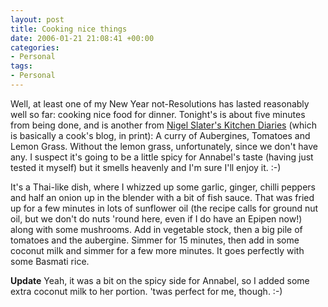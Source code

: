 ```yaml
---
layout: post
title: Cooking nice things
date: 2006-01-21 21:08:41 +00:00
categories:
- Personal
tags:
- Personal
---
```

Well, at least one of my New Year not-Resolutions has lasted reasonably well so far: cooking nice food for dinner.  Tonight's is about five minutes from being done, and is another from [Nigel Slater's Kitchen Diaries](http://www.amazon.co.uk/exec/obidos/ASIN/0007199481/mathieoftheen-21) (which is basically a cook's blog, in print): A curry of Aubergines, Tomatoes and Lemon Grass.  Without the lemon grass, unfortunately, since we don't have any.  I suspect it's going to be a little spicy for Annabel's taste (having just tested it myself) but it smells heavenly and I'm sure I'll enjoy it. :-)

It's a Thai-like dish, where I whizzed up some garlic, ginger, chilli peppers and half an onion up in the blender with a bit of fish sauce.  That was fried up for a few minutes in lots of sunflower oil (the recipe calls for ground nut oil, but we don't do nuts 'round here, even if I do have an Epipen now!) along with some mushrooms.  Add in vegetable stock, then a big pile of tomatoes and the aubergine.  Simmer for 15 minutes, then add in some coconut milk and simmer for a few more minutes.  It goes perfectly with some Basmati rice.

**Update** Yeah, it was a bit on the spicy side for Annabel, so I added some extra coconut milk to her portion.  'twas perfect for me, though. :-)
